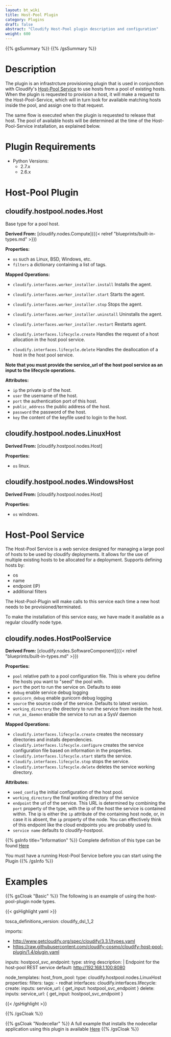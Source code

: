 ```yaml
---
layout: bt_wiki
title: Host-Pool Plugin
category: Plugins
draft: false
abstract: "Cloudify Host-Pool plugin description and configuration"
weight: 600
---
```

{{% gsSummary %}} {{% /gsSummary %}}

# Description

The plugin is an infrastrcture provisioning plugin that is used in conjunction with Cloudify's [Host-Pool Service](https://github.com/cloudify-cosmo/cloudify-host-pool-service) to use hosts from a pool of existing hosts.
When the plugin is requested to provision a host, it will make a request to the Host-Pool-Service, which will in turn look for available matching hosts inside the pool, and assign one to that request.

The same flow is executed when the plugin is requested to release that host.
The pool of available hosts will be determined at the time of the Host-Pool-Service installation, as explained below.

# Plugin Requirements

* Python Versions:
    * 2.7.x
    * 2.6.x

# Host-Pool Plugin

## cloudify.hostpool.nodes.Host

Base type for a pool host.

**Derived From:** [cloudify.nodes.Compute]({{< relref "blueprints/built-in-types.md" >}})

**Properties:**

  * `os` such as Linux, BSD, Windows, etc.
  * `filters` a dictionary containing a list of tags.

**Mapped Operations:**

  * `cloudify.interfaces.worker_installer.install` Installs the agent.
  * `cloudify.interfaces.worker_installer.start` Starts the agent.
  * `cloudify.interfaces.worker_installer.stop` Stops the agent.
  * `cloudify.interfaces.worker_installer.uninstall` Uninstalls the agent.
  * `cloudify.interfaces.worker_installer.restart` Restarts agent.

  * `cloudify.interfaces.lifecycle.create` Handles the request of a host allocation in the host pool service.
  * `cloudify.interfaces.lifecycle.delete` Handles the deallocation of a host in the host pool service.

**Note that you must provide the service_url of the host pool service as an input to the lifecycle operations.**

**Attributes:**

  * `ip` the private ip of the host.
  * `user` the username of the host.
  * `port` the authentication port of this host.
  * `public_address` the public address of the host.
  * `password` the password of the host.
  * `key` the content of the keyfile used to login to the host.


## cloudify.hostpool.nodes.LinuxHost

**Derived From:** [cloudify.hostpool.nodes.Host]

**Properties:**

  * `os` linux.


## cloudify.hostpool.nodes.WindowsHost

**Derived From:** [cloudify.hostpool.nodes.Host]

**Properties:**

  * `os` windows.


# Host-Pool Service

The Host-Pool Service is a web service designed for managing a large pool of hosts to be used by cloudify deployments.
It allows for the use of multiple existing hosts to be allocated for a deployment. Supports defining hosts by:

  * os
  * name
  * endpoint (IP)
  * additional filters

The Host-Pool-Plugin will make calls to this service each time a new host
needs to be provisioned/terminated.

To make the installation of this service easy, we have made it available as a regular cloudify node type.

## cloudify.nodes.HostPoolService

**Derived From:** [cloudify.nodes.SoftwareComponent]({{< relref "blueprints/built-in-types.md" >}})

**Properties:**

  * `pool` relative path to a pool configuration file. This is where you define the hosts you want to "seed" the pool with.
  * `port` the port to run the service on. Defaults to `8080`
  * `debug` enable service debug logging
  * `gunicorn_debug` enable gunicorn debug logging
  * `source` the source code of the service. Defaults to latest version.
  * `working_directory` the directory to run the service from inside the host.
  * `run_as_daemon` enable the service to run as a SysV daemon

**Mapped Operations:**

  * `cloudify.interfaces.lifecycle.create` creates the necessary directories and installs dependencies.
  * `cloudify.interfaces.lifecycle.configure` creates the service configuration file based on information in the properties.
  * `cloudify.interfaces.lifecycle.start` starts the service.
  * `cloudify.interfaces.lifecycle.stop` stops the service.
  * `cloudify.interfaces.lifecycle.delete` deletes the service working directory.

**Attributes:**

  * `seed_config` the initial configuration of the host pool.
  * `working_directory` the final working directory of the service
  * `endpoint` the url of the service. This URL is determined by combining the `port` property of the type, with the ip of the host the service is contained within.
  The ip is either the `ip` attribute of the containing host node, or, in case it is absent, the `ip` property of the node.
  You can effectively think of this endpoint like the cloud endpoints you are probably used to.
  * `service name` defaults to cloudify-hostpool.

{{% gsInfo title="Information" %}}
Complete definition of this type can be found [Here](https://github.com/cloudify-cosmo/cloudify-host-pool-service/blob/master/host-pool-service.yaml)

You must have a running Host-Pool Service before you can start using the Plugin
{{% /gsInfo %}}


# Examples


{{% gsCloak "Basic" %}}
The following is an example of using the host-pool-plugin node types.

{{< gsHighlight  yaml  >}}

tosca_definitions_version: cloudify_dsl_1_2

imports:
  - http://www.getcloudify.org/spec/cloudify/3.3.1/types.yaml
  - https://raw.githubusercontent.com/cloudify-cosmo/cloudify-host-pool-plugin/1.4/plugin.yaml

inputs:
  hostpool_svc_endpoint:
    type: string
    description: |
      Endpoint for the host-pool REST service
    default: http://192.168.1.100:8080

node_templates:
  host_from_pool:
    type: cloudify.hostpool.nodes.LinuxHost
    properties:
      filters:
        tags:
        - redhat
    interfaces:
      cloudify.interfaces.lifecycle:
        create:
          inputs:
            service_url: { get_input: hostpool_svc_endpoint }
        delete:
          inputs:
            service_url: { get_input: hostpool_svc_endpoint }

{{< /gsHighlight >}}

{{% /gsCloak %}}

{{% gsCloak "Nodecellar" %}}
A full example that installs the nodecellar application using this plugin is available [Here](https://github.com/cloudify-cosmo/cloudify-nodecellar-example/blob/master/host-pool-blueprint.yaml)
{{% /gsCloak %}}
